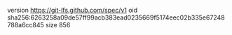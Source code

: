version https://git-lfs.github.com/spec/v1
oid sha256:6263258a09de57ff99acb383ead0235669f5174eec02b335e67248788a6cc845
size 856
